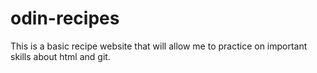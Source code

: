 # odin-recipes

This is a basic recipe website that will allow me to
practice on important skills about html and git.
